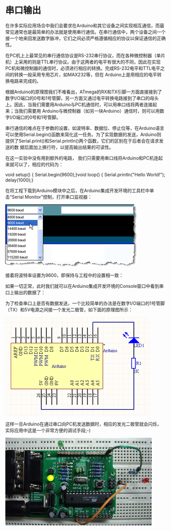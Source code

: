 # 串口输出



在许多实际应用场合中我们会要求在Arduino和其它设备之间实现相互通信，而最常见通常也是最简单的办法就是使用串行通信。在串行通信中，两个设备之间一个接一个地来回发送数字脉冲，它们之间必须严格遵循相应的协议以保证通信的正确性。

在PC机上上最常见的串行通信协议是RS-232串行协议，而在各种微控制器（单片机）上采用的则是TTL串行协议。由于这两者的电平有很大的不同，因此在实现PC机和微控制器的通信时，必须进行相应的转换。完成RS-232电平和TTL电平之间的转换一般采用专用芯片，如MAX232等，但在 Arduino上是用相应的电平转换电路来完成的。

根据Arduino的原理图我们不难看出，ATmega的RX和TX引脚一方面直接接到了数字I/O端口的0号和1号管脚，另一方面又通过电平转换电路接到了串口的母头上。因此，当我们需要用Arduino与PC机通信时，可以用串口线将两者连接起来；当我们需要用 Arduino与微控制器（如另一块Arduino）通信时，则可以用数字I/O端口的0号和1号管脚。

串行通信的难点在于参数的设置，如波特率、数据位、停止位等，在Arduino语言可以使用Serial.begin()函数来简化这一任务。为了实现数据的发送，Arduino则提供了Serial.print()和Serial.println()两个函数，它们的区别在于后者会在请求发送的数 据后面加上换行符，以提高输出结果的可读性。

在这一实验中没有用到额外的电路， 我们只需要用串口线将Arduino和PC机连起来就可以了，相应的代码为：

void setup() { Serial.begin(9600);}void loop() { Serial.println("Hello World!"); delay(1000);}

在将工程下载到Arduino模块中之后，在Arduino集成开发环境的工具栏中单击“Serial Monitor”控制，打开串口监视器：

![S4](assets/s4.png)

接着将波特率设置为9600，即保持与工程中的设置相一致：

如果一切正常，此时我们就可以在Arduino集成开发环境的Console窗口中看到串口上输出的数据了：

为了检查串口上是否有数据发送，一个比较简单的办法是在数字I/O端口的1号管脚（TX）和5V电源之间接一个发光二极管，如下面的原理图所示：

![S5](assets/s5.png)

这样一旦Arduino在通过串口向PC机发送数据时，相应的发光二极管就会闪烁，实际应用中这是一个非常方便的调试手段;-)

![S6](assets/s6.jpeg)